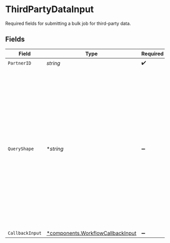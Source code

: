 # ThirdPartyDataInput

Required fields for submitting a bulk job for third-party data.


## Fields

| Field                                                                                                                                                                                                                                                                                                                                                                                                                                                                                                                                                                                                                                                      | Type                                                                                                                                                                                                                                                                                                                                                                                                                                                                                                                                                                                                                                                       | Required                                                                                                                                                                                                                                                                                                                                                                                                                                                                                                                                                                                                                                                   | Description                                                                                                                                                                                                                                                                                                                                                                                                                                                                                                                                                                                                                                                |
| ---------------------------------------------------------------------------------------------------------------------------------------------------------------------------------------------------------------------------------------------------------------------------------------------------------------------------------------------------------------------------------------------------------------------------------------------------------------------------------------------------------------------------------------------------------------------------------------------------------------------------------------------------------- | ---------------------------------------------------------------------------------------------------------------------------------------------------------------------------------------------------------------------------------------------------------------------------------------------------------------------------------------------------------------------------------------------------------------------------------------------------------------------------------------------------------------------------------------------------------------------------------------------------------------------------------------------------------- | ---------------------------------------------------------------------------------------------------------------------------------------------------------------------------------------------------------------------------------------------------------------------------------------------------------------------------------------------------------------------------------------------------------------------------------------------------------------------------------------------------------------------------------------------------------------------------------------------------------------------------------------------------------- | ---------------------------------------------------------------------------------------------------------------------------------------------------------------------------------------------------------------------------------------------------------------------------------------------------------------------------------------------------------------------------------------------------------------------------------------------------------------------------------------------------------------------------------------------------------------------------------------------------------------------------------------------------------- |
| `PartnerID`                                                                                                                                                                                                                                                                                                                                                                                                                                                                                                                                                                                                                                                | *string*                                                                                                                                                                                                                                                                                                                                                                                                                                                                                                                                                                                                                                                   | :heavy_check_mark:                                                                                                                                                                                                                                                                                                                                                                                                                                                                                                                                                                                                                                         | The partner ID to query for.                                                                                                                                                                                                                                                                                                                                                                                                                                                                                                                                                                                                                               |
| `QueryShape`                                                                                                                                                                                                                                                                                                                                                                                                                                                                                                                                                                                                                                               | **string*                                                                                                                                                                                                                                                                                                                                                                                                                                                                                                                                                                                                                                                  | :heavy_minus_sign:                                                                                                                                                                                                                                                                                                                                                                                                                                                                                                                                                                                                                                         |  The shape of the query with the fields being asked for, which is sent downstream.<br/> This determines what the response will look like.<br/><br/> For example, a query shape equal to `"nodes {id name}"` will return the `id` and `name` fields only.<br/><br/> If this is not provided the default query shape will be used:<br/><br/> ```graphql<br/> nodes {<br/>     id<br/>     name<br/>     providerId<br/>     providerElementId<br/>     description<br/>     buyable<br/>     fullPath<br/>     activeUniques {<br/>         householdCount<br/>         idsConnectedTvCount<br/>         idsInAppCount<br/>         idsWebCount<br/>         personsCount<br/>         thirdPartyDataOverlapCount<br/>         lastUpdated<br/>     }<br/> }<br/>``` |
| `CallbackInput`                                                                                                                                                                                                                                                                                                                                                                                                                                                                                                                                                                                                                                            | [*components.WorkflowCallbackInput](../../models/components/workflowcallbackinput.md)                                                                                                                                                                                                                                                                                                                                                                                                                                                                                                                                                                      | :heavy_minus_sign:                                                                                                                                                                                                                                                                                                                                                                                                                                                                                                                                                                                                                                         | N/A                                                                                                                                                                                                                                                                                                                                                                                                                                                                                                                                                                                                                                                        |